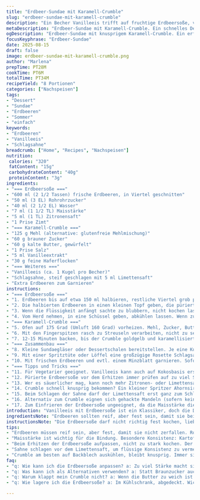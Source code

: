 ```yaml
---
title: "Erdbeer-Sundae mit Karamell-Crumble"
slug: "erdbeer-sundae-mit-karamell-crumble"
description: "Ein Becher Vanilleeis trifft auf fruchtige Erdbeersoße, verfeinert mit knusprigem Karamell-Crumble und luftiger Schlagsahne. Statt nur purer Erdbeersoße kommen bei mir auch eine Prise Zimt und ein Spritzer Zitronensaft in die Sauce, was die fruchtige Süße kontrastiert. Eierfrei, glutenfrei und nussfrei bleibt es, aber schneller als gedacht wird daraus ein Dessert, das jeder gern zweites Mal will. Die Erdbeeren werden vorsichtig gekocht, so dass sie nicht zerfallen, zurück bleibt eine samtige, glänzende Sauce. Der Crumble ist mit braunem Zucker und Butter geröstet, sorgt für Textur. Die Schlagsahne wird mit Vanilleextrakt aromatisiert und mit einem Spritzer Limette aufgefrischt."
metaDescription: "Erdbeer-Sundae mit Karamell-Crumble. Ein schnelles Dessert voller fruchtiger Aromen und knuspriger Textur."
ogDescription: "Erdbeer-Sundae mit knusprigem Karamell-Crumble. Ein erfrischendes Dessert, das alle begeistert."
focusKeyphrase: "Erdbeer-Sundae"
date: 2025-08-15
draft: false
image: erdbeer-sundae-mit-karamell-crumble.png
author: "Marlena"
prepTime: PT28M
cookTime: PT6M
totalTime: PT34M
recipeYield: "8 Portionen"
categories: ["Nachspeisen"]
tags:
- "Dessert"
- "Sundae"
- "Erdbeeren"
- "Sommer"
- "einfach"
keywords:
- "Erdbeeren"
- "Vanilleeis"
- "Schlagsahne"
breadcrumb: ["Home", "Recipes", "Nachspeisen"]
nutrition: 
 calories: "320"
 fatContent: "15g"
 carbohydrateContent: "40g"
 proteinContent: "3g"
ingredients:
- "=== Erdbeersoße ==="
- "600 ml (2 1/2 Tassen) frische Erdbeeren, in Viertel geschnitten"
- "50 ml (3 EL) Rohrohrzucker"
- "40 ml (2 1/2 EL) Wasser"
- "7 ml (1 1/2 TL) Maisstärke"
- "5 ml (1 TL) Zitronensaft"
- "1 Prise Zimt"
- "=== Karamell-Crumble ==="
- "125 g Mehl (alternative: glutenfreie Mehlmischung)"
- "60 g brauner Zucker"
- "60 g kalte Butter, gewürfelt"
- "1 Prise Salz"
- "5 ml Vanilleextrakt"
- "30 g feine Haferflocken"
- "=== Weiteres ==="
- "Vanilleeis (ca. 1 Kugel pro Becher)"
- "Schlagsahne, steif geschlagen mit 5 ml Limettensaft"
- "Extra Erdbeeren zum Garnieren"
instructions:
- "=== Erdbeersoße ==="
- "1. Erdbeeren bis auf etwa 150 ml halbieren, restliche Viertel grob pürieren mit Zucker, Wasser, Zitronensaft, Zimt und Maisstärke in einem kleinen Mixer oder mit dem Stabmixer. Nicht zu lange rühren, damit es nicht aufschäumt."
- "2. Die halbierten Erdbeeren in einen kleinen Topf geben, die pürierte Masse darüber gießen, alles langsam erhitzen unter ständigem Rühren."
- "3. Wenn die Flüssigkeit anfängt sachte zu blubbern, nicht kochen lassen, dann wird sie zäh und verliert Frische. Nach 2-3 Minuten sollte die Soße glänzend andicken, Erdbeeren sind noch intakt, bissfest."
- "4. Vom Herd nehmen, in eine Schüssel geben, abkühlen lassen. Wenn zu dick – Schluck Wasser oder Zitronensaft ergänzen, zu flüssig – noch 1/2 TL Maisstärke mit wenig Wasser glatt rühren und kurz erwärmen. Im Kühlschrank abgedeckt lagern, wenn nicht sofort gebraucht."
- "=== Karamell-Crumble ==="
- "5. Ofen auf 175 Grad (Umluft 160 Grad) vorheizen. Mehl, Zucker, Butter, Haferflocken, Salz und Vanille in eine Schüssel geben."
- "6. Mit den Fingerspitzen rasch zu Streuseln verarbeiten, nicht zu sehr kneten. Auf einem Backblech gleichmäßig verteilen."
- "7. 12-15 Minuten backen, bis der Crumble goldgelb und karamellisiert duftet. Etwa alle 5 Minuten wenden, damit nichts verbrennt. Aus dem Ofen nehmen und auf dem Blech komplett auskühlen lassen, wird knusprig."
- "=== Zusammenbau ==="
- "8. Kleine Sundaegläser oder Dessertschalen bereitstellen. Je eine Kugel Vanilleeis einfüllen, etwa 2-3 EL der Erdbeersoße darauf geben."
- "9. Mit einer Spritztüte oder Löffel eine großzügige Rosette Schlagsahne darüber setzen, den Crumble darüber streuen."
- "10. Mit frischen Erdbeeren und evtl. einem Minzblatt garnieren. Sofort servieren, bevor das Eis zu schmelzen beginnt."
- "=== Tipps und Tricks ==="
- "11. Für Vegetarier geeignet. Vanilleeis kann auch auf Kokosbasis ersetzt werden für Eifreiheit."
- "12. Pürierte Erdbeersoße vor dem Erhitzen immer prüfen auf zu viel Stärke – sonst wird die Soße gummiartig, besser kurz anpassen."
- "13. Wer es säuerlicher mag, kann noch mehr Zitronen- oder Limettensaft in die Soße geben, aber vorsichtig. Der Zimt ist subtil, darf nicht dominieren."
- "14. Crumble schnell knusprig bekommen? Ein kleiner Spritzer Ahornsirup gibt Glanz und zarte Karamellnoten."
- "15. Beim Schlagen der Sahne darf der Limettensaft erst ganz zum Schluss einfließen, sonst wird sie zu flüssig."
- "16. Alternativ zum Crumble eignen sich gehackte Mandeln (sofern keine Allergie) oder Kokosraspel. Ich hab früher oft Haselnüsse genommen, mit dem Risiko für Allergiker."
- "17. Zum Einfrieren der Erdbeersoße ungeeignet, da die Maisstärke die Textur verändert."
introduction: "Vanilleeis mit Erdbeersoße ist ein Klassiker, doch die Details machen den Unterschied. Ich habe lange an der perfekten Konsistenz der Sauce gefeilt, bis ich merkte, dass das Timing beim Erhitzen entscheidend ist. Erdbeeren nicht zu lange kochen, sonst verlieren sie Struktur, und die Sauce wird breiig. Besonders mag ich den kleinen Zimt- und Zitronenschuss, der die Süße auflockert. Der Crumble ist nicht nur Dekoration, sondern nimmt den kalten Eisgeschmack mit seinem warmen, knusprigen Karamellcharakter auf. Das Zusammenspiel der Texturen – cremig, fruchtig, knackig, luftig – muss stimmen. Schlagsahne mit Limettensaft hebt alles. Ein schnelles Dessert, das auch Gäste überrascht. Kein Wunder, dass ich es mittlerweile öfter mache als klassische Puddings oder Kuchen im Sommer."
ingredientsNote: "Erdbeeren sollten reif, aber fest sein, damit sie beim Erhitzen nicht zerfallen. Rohrohrzucker bringt mehr Geschmack als weißer Zucker, aber jeder geht. Wasser ist wichtig, wenig, um die Stärke anzulösen und damit die Soße bindet. Zitronensaft harmoniert mit Erdbeeren, außerdem hilft er, dass die Farbe lebendig bleibt. Für die Bindung nehme ich Maisstärke, alternativ funktioniert Kartoffelstärke, diese macht die Soße noch glänzender. Beim Crumble ersetze ich gern die Hälfte des Mehls durch Haferflocken für mehr Textur. Butter am besten frisch aus dem Kühlschrank verwenden, sonst wird die Streuselmasse zu weich. Vanilleextrakt nicht vergessen, selbst in der Sahne, sonst fehlt Tiefe. Für vegane Versionen Vanilleeis auf Pflanzenbasis, und statt Sahne Kokoscreme schlagen."
instructionsNote: "Die Erdbeersoße darf nicht richtig fest kochen, lieber sachte erhitzen und mit dem Rührlöffel beobachten, wie sie eindickt. Wenn sie zu dick wird, zuviel Stärke, wird sie zäh, das ist ein häufiger Anfängerfehler. Die halben Erdbeeren zu früh reingeben, sie zerfallen sofort. Ich füge sie sofort dazu, sobald die pürierte Masse leicht zu köcheln beginnt, dann verharren sie im Sud, ziehen Wärme und Aromastoffe, bleiben aber fest.Schnelles Abkühlen im Kühlschrank ist wichtig, sonst schmilzt das Eis zu schnell. Crumble lasse ich oft auf dem Blech komplett auskühlen, das klappt besser als auf Backpapier. Beim Anrichten nehme ich eine kleine Portion Sahne, das lässt sich präziser spritzen – Vorsicht, sonst macht es die Soße matschig. Wenn das Eis zu schnell schmilzt – Gefrierschrank vorher kaltstellen. Der Spritzer Limettensaft in der Sahne stabilisiert sie und gibt Frische. Alles in allem eher optisch rustikal als überperfekt, der Charakter soll bleiben."
tips:
- "Erdbeeren müssen reif sein, aber fest, damit sie nicht zerfallen. Rohrohrzucker gibt mehr Geschmack, optional weißen Zucker verwenden. Wasser nur wenig benutzen, um Stärke aufzulösen. Zitrone harmoniert – hilft auch der Farbe."
- "Maisstärke ist wichtig für die Bindung. Besondere Konsistenz: Kartoffelstärke macht Sauce glänzender. Crumble gelingt mit frischer Butter, sonst wird's weich. Hälfte des Mehls durch Haferflocken ersetzen, sorgt für bessere Textur."
- "Beim Erhitzen der Erdbeersoße aufpassen, nicht zu stark kochen. Der Zimt sollte subtil bleiben, nicht dominieren. Für saftigeren Crumble: Spritzer Ahornsirup, für Glanz und einen Hauch Karamellnote."
- "Sahne schlagen vor dem Limettensaft, um flüssige Konsistenz zu vermeiden. Für vegane Variante Pflanzenbasis, statt Sahne Kokoscreme verwenden. Lagerung: Erdbeersoße nicht einfrieren, weil die Struktur leidet."
- "Crumble am besten auf Backblech auskühlen, bleibt knusprig. Immer sicherstellen, dass die Erdbeeren erst kurz vor dem Köcheln rein. Schnelles Abkühlen der Sauce verhindert schmelzendes Eis. Limettensaft macht Sahne stabil."
faq:
- "q: Wie kann ich die Erdbeersoße anpassen? a: Zu viel Stärke macht sie zäh. Besser weniger verwenden. Mehr Zitrone für mehr Frische. Aber vorsichtig dosieren. Einfach nach Geschmack."
- "q: Was kann ich als Alternativen verwenden? a: Statt Braunzucker auch weissen Zucker nehmen. Verzicht auf Eier: Kokosbasis für Eis. Haferflocken für Crumble – alle Allergien beachten."
- "q: Warum klappt mein Crumble nicht? a: Wenn die Butter zu weich ist. Oder nicht genug geknetet. Ofentemperatur beachten. Wenden nicht vergessen, damit nichts anbrennt."
- "q: Wie lagere ich die Erdbeersoße? a: Im Kühlschrank, abgedeckt. Wichtig, sonst verliert sie ihre Konsistenz. Nicht einfrieren, Stärke verändert die Textur. Kann man auch mit frischeren Erdbeeren kombinieren."

---
```

